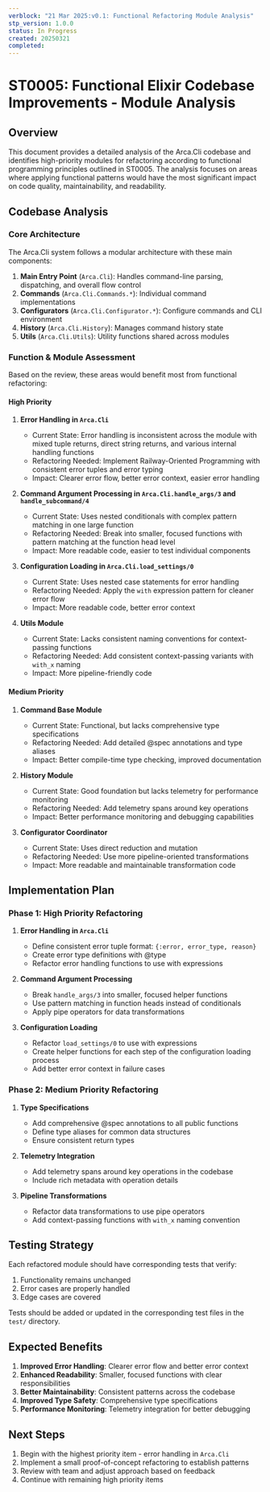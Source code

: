 ```yaml
---
verblock: "21 Mar 2025:v0.1: Functional Refactoring Module Analysis"
stp_version: 1.0.0
status: In Progress
created: 20250321
completed: 
---
```

# ST0005: Functional Elixir Codebase Improvements - Module Analysis

## Overview

This document provides a detailed analysis of the Arca.Cli codebase and identifies high-priority modules for refactoring according to functional programming principles outlined in ST0005. The analysis focuses on areas where applying functional patterns would have the most significant impact on code quality, maintainability, and readability.

## Codebase Analysis

### Core Architecture

The Arca.Cli system follows a modular architecture with these main components:

1. **Main Entry Point** (`Arca.Cli`): Handles command-line parsing, dispatching, and overall flow control
2. **Commands** (`Arca.Cli.Commands.*`): Individual command implementations
3. **Configurators** (`Arca.Cli.Configurator.*`): Configure commands and CLI environment
4. **History** (`Arca.Cli.History`): Manages command history state
5. **Utils** (`Arca.Cli.Utils`): Utility functions shared across modules

### Function & Module Assessment

Based on the review, these areas would benefit most from functional refactoring:

#### High Priority

1. **Error Handling in `Arca.Cli`**
   - Current State: Error handling is inconsistent across the module with mixed tuple returns, direct string returns, and various internal handling functions
   - Refactoring Needed: Implement Railway-Oriented Programming with consistent error tuples and error typing
   - Impact: Clearer error flow, better error context, easier error handling

2. **Command Argument Processing in `Arca.Cli.handle_args/3` and `handle_subcommand/4`**  
   - Current State: Uses nested conditionals with complex pattern matching in one large function
   - Refactoring Needed: Break into smaller, focused functions with pattern matching at the function head level
   - Impact: More readable code, easier to test individual components

3. **Configuration Loading in `Arca.Cli.load_settings/0`**
   - Current State: Uses nested case statements for error handling
   - Refactoring Needed: Apply the `with` expression pattern for cleaner error flow
   - Impact: More readable code, better error context

4. **Utils Module**
   - Current State: Lacks consistent naming conventions for context-passing functions
   - Refactoring Needed: Add consistent context-passing variants with `with_x` naming
   - Impact: More pipeline-friendly code

#### Medium Priority

1. **Command Base Module**
   - Current State: Functional, but lacks comprehensive type specifications
   - Refactoring Needed: Add detailed @spec annotations and type aliases
   - Impact: Better compile-time type checking, improved documentation

2. **History Module**
   - Current State: Good foundation but lacks telemetry for performance monitoring
   - Refactoring Needed: Add telemetry spans around key operations
   - Impact: Better performance monitoring and debugging capabilities

3. **Configurator Coordinator**
   - Current State: Uses direct reduction and mutation
   - Refactoring Needed: Use more pipeline-oriented transformations
   - Impact: More readable and maintainable transformation code

## Implementation Plan

### Phase 1: High Priority Refactoring

1. **Error Handling in `Arca.Cli`**
   - Define consistent error tuple format: `{:error, error_type, reason}`
   - Create error type definitions with @type
   - Refactor error handling functions to use with expressions

2. **Command Argument Processing**
   - Break `handle_args/3` into smaller, focused helper functions
   - Use pattern matching in function heads instead of conditionals
   - Apply pipe operators for data transformations

3. **Configuration Loading**
   - Refactor `load_settings/0` to use with expressions
   - Create helper functions for each step of the configuration loading process
   - Add better error context in failure cases

### Phase 2: Medium Priority Refactoring

1. **Type Specifications**
   - Add comprehensive @spec annotations to all public functions
   - Define type aliases for common data structures
   - Ensure consistent return types

2. **Telemetry Integration**
   - Add telemetry spans around key operations in the codebase
   - Include rich metadata with operation details

3. **Pipeline Transformations**
   - Refactor data transformations to use pipe operators
   - Add context-passing functions with `with_x` naming convention

## Testing Strategy

Each refactored module should have corresponding tests that verify:

1. Functionality remains unchanged
2. Error cases are properly handled
3. Edge cases are covered

Tests should be added or updated in the corresponding test files in the `test/` directory.

## Expected Benefits

1. **Improved Error Handling**: Clearer error flow and better error context
2. **Enhanced Readability**: Smaller, focused functions with clear responsibilities
3. **Better Maintainability**: Consistent patterns across the codebase
4. **Improved Type Safety**: Comprehensive type specifications
5. **Performance Monitoring**: Telemetry integration for better debugging

## Next Steps

1. Begin with the highest priority item - error handling in `Arca.Cli`
2. Implement a small proof-of-concept refactoring to establish patterns
3. Review with team and adjust approach based on feedback
4. Continue with remaining high priority items